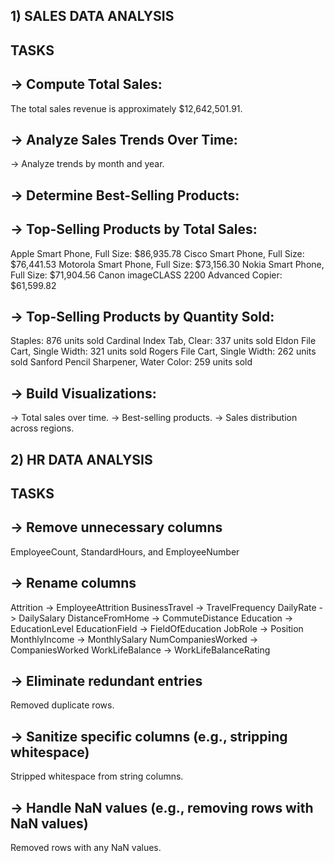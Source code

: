 ## 1) SALES DATA ANALYSIS

## TASKS

## -> Compute Total Sales:
The total sales revenue is approximately $12,642,501.91.

## -> Analyze Sales Trends Over Time:
-> Analyze trends by month and year.

## -> Determine Best-Selling Products:

## -> Top-Selling Products by Total Sales:

Apple Smart Phone, Full Size: $86,935.78
Cisco Smart Phone, Full Size: $76,441.53
Motorola Smart Phone, Full Size: $73,156.30
Nokia Smart Phone, Full Size: $71,904.56
Canon imageCLASS 2200 Advanced Copier: $61,599.82

## -> Top-Selling Products by Quantity Sold:

Staples: 876 units sold
Cardinal Index Tab, Clear: 337 units sold
Eldon File Cart, Single Width: 321 units sold
Rogers File Cart, Single Width: 262 units sold
Sanford Pencil Sharpener, Water Color: 259 units sold

## -> Build Visualizations:
-> Total sales over time.
-> Best-selling products.
-> Sales distribution across regions.

## 2) HR DATA ANALYSIS

## TASKS

## -> Remove unnecessary columns
EmployeeCount, StandardHours, and EmployeeNumber

## -> Rename columns
Attrition -> EmployeeAttrition
BusinessTravel -> TravelFrequency
DailyRate -> DailySalary
DistanceFromHome -> CommuteDistance
Education -> EducationLevel
EducationField -> FieldOfEducation
JobRole -> Position
MonthlyIncome -> MonthlySalary
NumCompaniesWorked -> CompaniesWorked
WorkLifeBalance -> WorkLifeBalanceRating

## -> Eliminate redundant entries
Removed duplicate rows.

## -> Sanitize specific columns (e.g., stripping whitespace)
Stripped whitespace from string columns.

## -> Handle NaN values (e.g., removing rows with NaN values)
Removed rows with any NaN values.
